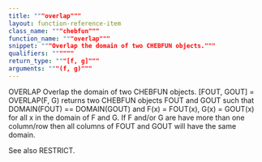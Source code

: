 ```yaml
---
title: """overlap"""
layout: function-reference-item
class_name: """chebfun"""
function_name: """overlap"""
snippet: """Overlap the domain of two CHEBFUN objects."""
qualifiers: """"""
return_type: """[f, g]"""
arguments: """(f, g)"""
---
```


 OVERLAP   Overlap the domain of two CHEBFUN objects.
    [FOUT, GOUT] = OVERLAP(F, G) returns two CHEBFUN objects FOUT and GOUT such
    that DOMAIN(FOUT) == DOMAIN(GOUT) and F(x) = FOUT(x), G(x) = GOUT(x) for all
    x in the domain of F and G. If F and/or G are have more than one column/row
    then all columns of FOUT and GOUT will have the same domain.
 
  See also RESTRICT.
